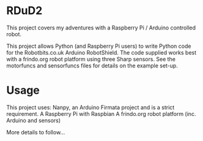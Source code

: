 RDuD2
=====

This project covers my adventures with a Raspberry Pi / Arduino controlled robot.

This project allows Python (and Raspberry Pi users) to write Python code for the Robotbits.co.uk Arduino RobotShield.
The code supplied works best with a frindo.org robot platform using three Sharp sensors. 
See the motorfuncs and sensorfuncs files for details on the example set-up. 

Usage
=====

This project uses:
Nanpy, an Arduino Firmata project and is a strict requirement.
A Raspberry Pi with Raspbian 
A frindo.org robot platform (inc. Arduino and sensors)

More details to follow...
